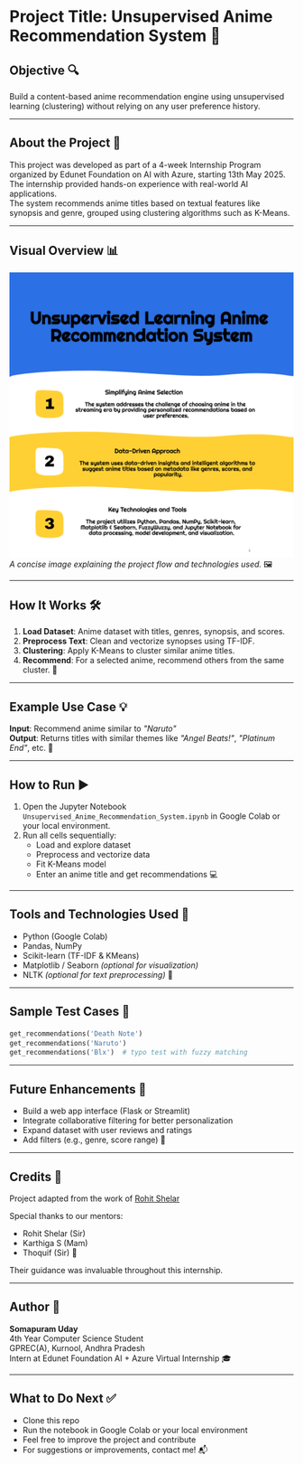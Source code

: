 # Project Title: Unsupervised Anime Recommendation System 🎯

## Objective 🔍  
Build a content-based anime recommendation engine using unsupervised learning (clustering) without relying on any user preference history.

---

## About the Project 📘  
This project was developed as part of a 4-week Internship Program organized by Edunet Foundation on AI with Azure, starting 13th May 2025. The internship provided hands-on experience with real-world AI applications.  
The system recommends anime titles based on textual features like synopsis and genre, grouped using clustering algorithms such as K-Means. 

---

## Visual Overview  📊
![Project Overview](./project_overview.png)  
*A concise image explaining the project flow and technologies used.* 🖼️

---

## How It Works 🛠️  

1. **Load Dataset**: Anime dataset with titles, genres, synopsis, and scores.  
2. **Preprocess Text**: Clean and vectorize synopses using TF-IDF.  
3. **Clustering**: Apply K-Means to cluster similar anime titles.  
4. **Recommend**: For a selected anime, recommend others from the same cluster. 🔄

---

## Example Use Case 💡  
**Input**: Recommend anime similar to _"Naruto"_  
**Output**: Returns titles with similar themes like _"Angel Beats!"_, _"Platinum End"_, etc. 🎥

---

## How to Run ▶️  

1. Open the Jupyter Notebook `Unsupervised_Anime_Recommendation_System.ipynb` in Google Colab or your local environment.
2. Run all cells sequentially:
    - Load and explore dataset
    - Preprocess and vectorize data
    - Fit K-Means model
    - Enter an anime title and get recommendations 💻

---

## Tools and Technologies Used 🧰  
- Python (Google Colab)  
- Pandas, NumPy  
- Scikit-learn (TF-IDF & KMeans)  
- Matplotlib / Seaborn *(optional for visualization)*  
- NLTK *(optional for text preprocessing)* 🧪

---

## Sample Test Cases 🧪  

```python
get_recommendations('Death Note')
get_recommendations('Naruto')
get_recommendations('Blx')  # typo test with fuzzy matching
```

---

## Future Enhancements 🔮  

- Build a web app interface (Flask or Streamlit)  
- Integrate collaborative filtering for better personalization  
- Expand dataset with user reviews and ratings  
- Add filters (e.g., genre, score range) 🚀

---

## Credits 🙌  

Project adapted from the work of [Rohit Shelar](https://github.com/therohitshelar97/MovieRecommendationUsingUnsupervisedLearning/blob/main/Movie%20Recommendation.ipynb)

Special thanks to our mentors:
- Rohit Shelar (Sir)
- Karthiga S (Mam)
- Thoquif (Sir) 🙏

Their guidance was invaluable throughout this internship.

---

## Author 📌  

**Somapuram Uday**  
4th Year Computer Science Student  
GPREC(A), Kurnool, Andhra Pradesh  
Intern at Edunet Foundation AI + Azure Virtual Internship 🎓

---

## What to Do Next ✅  

- Clone this repo  
- Run the notebook in Google Colab or your local environment  
- Feel free to improve the project and contribute  
- For suggestions or improvements, contact me! 📬
